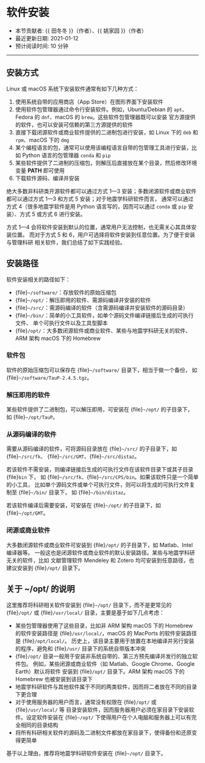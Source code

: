 # 软件安装

- 本节贡献者: {{ 田冬冬 }}（作者）、{{ 姚家园 }}（作者）
- 最近更新日期: 2021-01-12
- 预计阅读时间: 10 分钟

______________________________________________________________________

## 安装方式

Linux 或 macOS 系统下安装软件通常有如下几种方式：

1. 使用系统自带的应用商店（App Store）在图形界面下安装软件
2. 使用软件包管理器通过命令行安装软件。例如，Ubuntu/Debian 的 `apt`、
   Fedora 的 `dnf`、macOS 的 `brew`。这些软件包管理器既可以安装
   官方源提供的软件，也可以安装可信赖的第三方源提供的软件
3. 直接下载闭源软件或商业软件提供的二进制包进行安装，如 Linux 下的 `deb`
   和 `rpm`、macOS 下的 `dmg`
4. 某个编程语言的包，通常可以使用该编程语言自带的包管理工具进行安装，比如
   Python 语言的包管理器 `conda` 和 `pip`
5. 某些软件提供了二进制的压缩包，则解压后直接放在某个目录，然后修改环境变量
   **PATH** 即可使用
6. 下载软件源码、编译并安装

绝大多数非科研类开源软件都可以通过方式 1—3 安装；多数闭源软件或商业软件
都可以通过方式 1—3 和方式 5 安装；对于地震学科研软件而言，
通常可以通过方式 4（很多地震学软件是用 Python 语言写的，因而可以通过 `conda`
或 `pip` 安装）、方式 5 或方式 6 进行安装。

方式 1—4 会将软件安装到默认的位置，通常用户无法控制，也无需关心其具体安装位置。
而对于方式 5 和 6，用户可选择将软件安装到任意位置。为了便于安装与管理科研
相关软件，我们总结了如下实践经验。

## 安装路径

软件安装相关的路径如下：

- {file}`~/software/`：存放软件的原始压缩包
- {file}`~/opt/`：解压即用的软件、需源码编译并安装的软件
- {file}`~/src/`：需源码编译的软件（含需源码编译并安装软件的源码目录）
- {file}`~/bin/`：简单的小工具软件，如单个源码文件编译链接后生成的可执行文件、
  单个可执行文件以及工具型脚本
- {file}`/opt/`：大多数闭源软件或商业软件、某些与地震学科研无关的软件、ARM 架构
  macOS 下的 Homebrew

### 软件包

软件的原始压缩包可以保存在 {file}`~/software/` 目录下，相当于做一个备份，
如 {file}`~/software/TauP-2.4.5.tgz`。

### 解压即用的软件

某些软件提供了二进制包，可以解压即用，可安装在 {file}`~/opt/` 的子目录下，
如 {file}`~/opt/TauP`。

### 从源码编译的软件

需要从源码编译的软件，可将源码目录放在 {file}`~/src/` 的子目录下，如 {file}`~/src/fk`、
{file}`~/src/GMT`、{file}`~/src/distaz`。

若该软件不需安装，则编译链接后生成的可执行文件在该软件目录下或其子目录 {file}`bin` 下，
如 {file}`~/src/fk`、{file}`~/src/CPS/bin`。如果该软件只是一个简单的小工具，
比如单个源码文件或单个可执行文件，则可以将生成的可执行文件复制至 {file}`~/bin/` 目录下，
如 {file}`~/bin/distaz`。

若该软件编译后需要安装，可安装在 {file}`~/opt/` 的子目录下，如 {file}`~/opt/GMT`。

### 闭源或商业软件

大多数闭源软件或商业软件可安装到 {file}`/opt/` 的子目录下，如 Matlab、Intel 编译器等。
一般这也是闭源软件或商业软件的默认安装路径。某些与地震学科研无关的软件，比如
文献管理软件 Mendeley 和 Zotero 均可安装到任意路径，也建议安装到 {file}`/opt/` 目录下。

## 关于 ~/opt/ 的说明

这里推荐将科研相关软件安装到 {file}`~/opt/` 目录下，而不是更常见的 {file}`/opt/`
或 {file}`/usr/local/` 目录，主要是基于如下几点考虑：

- 某些包管理器使用了这些目录，比如非 ARM 架构 macOS 下的 Homebrew 的软件安装路径是
  {file}`/usr/local/`，macOS 的 MacPorts 的软件安装路径是 {file}`/opt/local/`。
  历史上，该目录主要用于放置在本地编译并另行安装的程序，避免和 {file}`/usr/`
  目录下的系统自带版本冲突
- {file}`/opt/` 目录一般用于安装非系统自带的、第三方预先编译并发行的独立软件包。
  例如，某些闭源或商业软件（如 Matlab、Google Chrome、Google Earth）默认将软件
  安装到 {file}`/opt/` 目录下。ARM 架构 macOS 下的 Homebrew 也被安装到该目录下
- 地震学科研软件与其他软件属于不同的两类软件，因而将二者放在不同的目录下更合理
- 对于使用服务器的用户而言，通常没有权限在 {file}`/opt/` 或 {file}`/usr/local/` 等
  目录安装软件，因而服务器用户必须在家目录下安装软件。设定软件安装在 {file}`~/opt/`
  下使得用户在个人电脑和服务器上可以有完全相同的目录结构
- 将所有科研相关软件的源码及二进制文件都放在家目录下，使得备份和还原变得更简单

基于以上理由，推荐将地震学科研软件安装在 {file}`~/opt/` 目录下。
